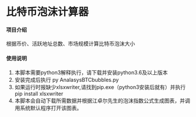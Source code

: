 # 比特币泡沫计算器

#### 项目介绍
根据币价、活跃地址总数、市场规模计算比特币泡沫大小


#### 使用说明

1. 本脚本需要python3解释执行，请下载并安装python3.6及以上版本
2. 安装完成后执行 py AnalasysBTCbubbles.py
3. 如果运行时报缺少xlsxwriter,请找到pip.exe（python3安装后就有）并执行 pip install xlsxwriter
4. 本脚本会自动下载所需数据并根据江卓尔先生的泡沫指数公式生成图表，并调用系统默认程序打开该图表。

